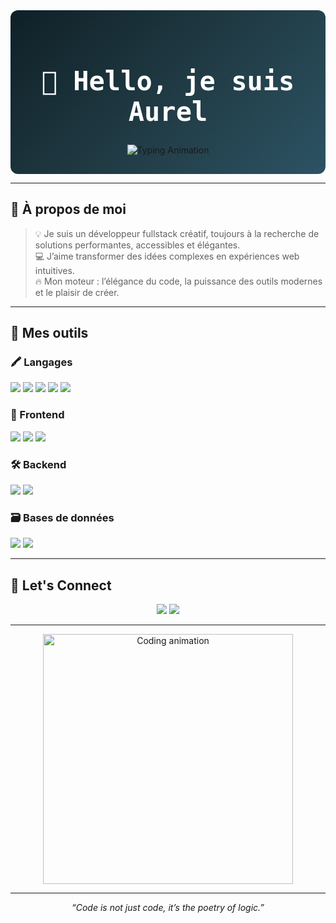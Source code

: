 <!-- README.md -->

<div align="center" style="background: linear-gradient(135deg, #0f2027, #203a43, #2c5364); padding: 30px 0; border-radius: 12px;">
  <h1 style="color: #fff; font-size: 3em; font-family: 'Fira Code', monospace;">
    👋 Hello, je suis Aurel
  </h1>
  <img src="https://readme-typing-svg.demolab.com?font=Fira+Code&weight=500&size=24&duration=3000&pause=1000&color=14F195&center=true&vCenter=true&width=600&lines=Fullstack+Developer;UI+Craftsman+with+TailwindCSS;React+Lover+%7C+Backend+Surgeon;Code+%3D+Art+%2B+Logic" alt="Typing Animation" />
</div>

---

## 🧠 À propos de moi

> 💡 Je suis un développeur fullstack créatif, toujours à la recherche de solutions performantes, accessibles et élégantes.  
> 💻 J’aime transformer des idées complexes en expériences web intuitives.  
> 🔥 Mon moteur : l’élégance du code, la puissance des outils modernes et le plaisir de créer.

---

## 🧰 Mes outils

### 🖍️ Langages
<p>
  <img src="https://img.shields.io/badge/Javascript-F7DF1E?style=for-the-badge&logo=javascript&logoColor=black" />
  <img src="https://img.shields.io/badge/Typescript-3178C6?style=for-the-badge&logo=typescript&logoColor=white" />
  <img src="https://img.shields.io/badge/PHP-777BB4?style=for-the-badge&logo=php&logoColor=white" />
  <img src="https://img.shields.io/badge/C++-00599C?style=for-the-badge&logo=c%2B%2B&logoColor=white" />
  <img src="https://img.shields.io/badge/Java-ED8B00?style=for-the-badge&logo=java&logoColor=white" />
</p>

### 🎨 Frontend
<p>
  <img src="https://img.shields.io/badge/React-61DAFB?style=for-the-badge&logo=react&logoColor=black" />
  <img src="https://img.shields.io/badge/Vue-4FC08D?style=for-the-badge&logo=vue.js&logoColor=white" />
  <img src="https://img.shields.io/badge/TailwindCSS-38B2AC?style=for-the-badge&logo=tailwind-css&logoColor=white" />
</p>

### 🛠️ Backend
<p>
  <img src="https://img.shields.io/badge/Express-000000?style=for-the-badge&logo=express&logoColor=white" />
  <img src="https://img.shields.io/badge/Laravel-FF2D20?style=for-the-badge&logo=laravel&logoColor=white" />
</p>

### 🗃️ Bases de données
<p>
  <img src="https://img.shields.io/badge/MongoDB-4EA94B?style=for-the-badge&logo=mongodb&logoColor=white" />
  <img src="https://img.shields.io/badge/PostgreSQL-336791?style=for-the-badge&logo=postgresql&logoColor=white" />
</p>

---

## 💬 Let's Connect

<p align="center">
  <a href="mailto:aureliuskolani@gmail.com"><img src="https://img.shields.io/badge/Email-D14836?style=for-the-badge&logo=gmail&logoColor=white"/></a>
  <a href="https://www.linkedin.com/in/pag-yendou-christian-aurel-tr%C3%A9sor-kolani-0a93161a7/"><img src="https://img.shields.io/badge/LinkedIn-0A66C2?style=for-the-badge&logo=linkedin&logoColor=white"/></a>
</p>

---

<div align="center">
  <img src="https://media.giphy.com/media/qgQUggAC3Pfv687qPC/giphy.gif" width="400px" alt="Coding animation" />
</div>

---

<p align="center">
  <i>“Code is not just code, it’s the poetry of logic.”</i>
</p>

